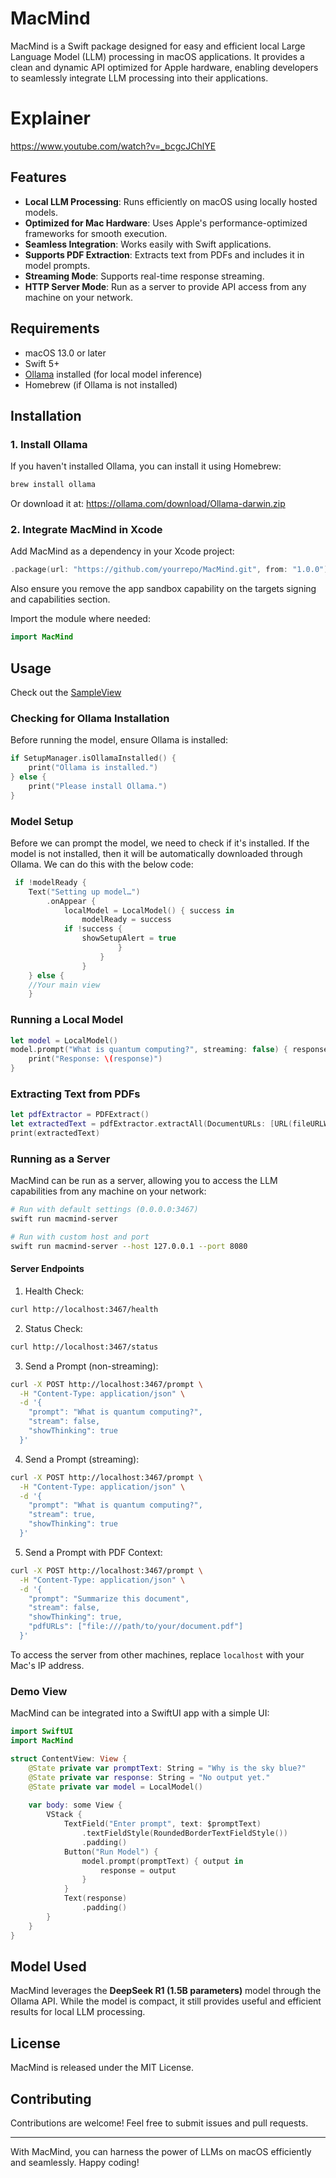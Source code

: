 # MacMind

MacMind is a Swift package designed for easy and efficient local Large Language Model (LLM) processing in macOS applications. It provides a clean and dynamic API optimized for Apple hardware, enabling developers to seamlessly integrate LLM processing into their applications.

# Explainer

https://www.youtube.com/watch?v=_bcgcJChlYE

## Features
- **Local LLM Processing**: Runs efficiently on macOS using locally hosted models.
- **Optimized for Mac Hardware**: Uses Apple's performance-optimized frameworks for smooth execution.
- **Seamless Integration**: Works easily with Swift applications.
- **Supports PDF Extraction**: Extracts text from PDFs and includes it in model prompts.
- **Streaming Mode**: Supports real-time response streaming.
- **HTTP Server Mode**: Run as a server to provide API access from any machine on your network.

## Requirements
- macOS 13.0 or later
- Swift 5+
- [Ollama](https://ollama.ai) installed (for local model inference)
- Homebrew (if Ollama is not installed)

## Installation
### 1. Install Ollama
If you haven't installed Ollama, you can install it using Homebrew:
```sh
brew install ollama
```
Or download it at: https://ollama.com/download/Ollama-darwin.zip

### 2. Integrate MacMind in Xcode
Add MacMind as a dependency in your Xcode project:
```swift
.package(url: "https://github.com/yourrepo/MacMind.git", from: "1.0.0")
```
Also ensure you remove the app sandbox capability on the targets signing and capabilities section.

Import the module where needed:
```swift
import MacMind
```

## Usage

Check out the [SampleView](https://github.com/Noah-Moller/MacMind/blob/main/Sources/DemoView.swift)

### Checking for Ollama Installation
Before running the model, ensure Ollama is installed:
```swift
if SetupManager.isOllamaInstalled() {
    print("Ollama is installed.")
} else {
    print("Please install Ollama.")
}
```

### Model Setup
Before we can prompt the model, we need to check if it's installed. If the model is not installed, then it will be automatically downloaded through Ollama. We can do this with the below code:
```swift
 if !modelReady {
    Text("Setting up model…")
        .onAppear {
            localModel = LocalModel() { success in
                modelReady = success
            if !success {
                showSetupAlert = true
                        }
                    }
                }
    } else {
    //Your main view
    }
```

### Running a Local Model
```swift
let model = LocalModel()
model.prompt("What is quantum computing?", streaming: false) { response in
    print("Response: \(response)")
}
```

### Extracting Text from PDFs
```swift
let pdfExtractor = PDFExtract()
let extractedText = pdfExtractor.extractAll(DocumentURLs: [URL(fileURLWithPath: "example.pdf")])
print(extractedText)
```

### Running as a Server
MacMind can be run as a server, allowing you to access the LLM capabilities from any machine on your network:

```bash
# Run with default settings (0.0.0.0:3467)
swift run macmind-server

# Run with custom host and port
swift run macmind-server --host 127.0.0.1 --port 8080
```

#### Server Endpoints

1. Health Check:
```bash
curl http://localhost:3467/health
```

2. Status Check:
```bash
curl http://localhost:3467/status
```

3. Send a Prompt (non-streaming):
```bash
curl -X POST http://localhost:3467/prompt \
  -H "Content-Type: application/json" \
  -d '{
    "prompt": "What is quantum computing?",
    "stream": false,
    "showThinking": true
  }'
```

4. Send a Prompt (streaming):
```bash
curl -X POST http://localhost:3467/prompt \
  -H "Content-Type: application/json" \
  -d '{
    "prompt": "What is quantum computing?",
    "stream": true,
    "showThinking": true
  }'
```

5. Send a Prompt with PDF Context:
```bash
curl -X POST http://localhost:3467/prompt \
  -H "Content-Type: application/json" \
  -d '{
    "prompt": "Summarize this document",
    "stream": false,
    "showThinking": true,
    "pdfURLs": ["file:///path/to/your/document.pdf"]
  }'
```

To access the server from other machines, replace `localhost` with your Mac's IP address.

### Demo View
MacMind can be integrated into a SwiftUI app with a simple UI:
```swift
import SwiftUI
import MacMind

struct ContentView: View {
    @State private var promptText: String = "Why is the sky blue?"
    @State private var response: String = "No output yet."
    @State private var model = LocalModel()
    
    var body: some View {
        VStack {
            TextField("Enter prompt", text: $promptText)
                .textFieldStyle(RoundedBorderTextFieldStyle())
                .padding()
            Button("Run Model") {
                model.prompt(promptText) { output in
                    response = output
                }
            }
            Text(response)
                .padding()
        }
    }
}
```

## Model Used
MacMind leverages the **DeepSeek R1 (1.5B parameters)** model through the Ollama API. While the model is compact, it still provides useful and efficient results for local LLM processing.

## License
MacMind is released under the MIT License.

## Contributing
Contributions are welcome! Feel free to submit issues and pull requests.

---

With MacMind, you can harness the power of LLMs on macOS efficiently and seamlessly. Happy coding!
